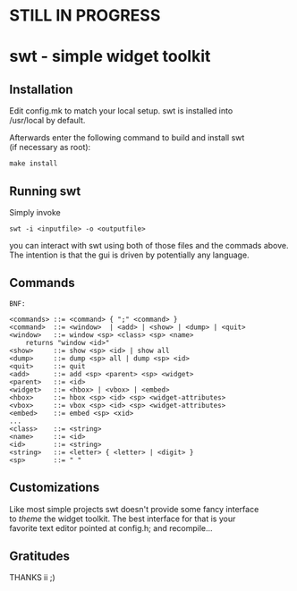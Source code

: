 # STILL IN PROGRESS

swt - simple widget toolkit
===========================

Installation
------------
Edit config.mk to match your local setup. swt is installed into  
/usr/local by default.   

Afterwards enter the following command to build and install swt  
(if necessary as root): 

    make install 


Running swt
-----------
Simply invoke  

	swt -i <inputfile> -o <outputfile>

you can interact with swt using both of those files and the commads above.  
The intention is that the gui is driven by potentially any language.  

Commands
--------

	BNF:

	<commands> ::= <command> { ";" <command> }  
	<command>  ::= <window>  | <add> | <show> | <dump> | <quit>  
	<window>   ::= window <sp> <class> <sp> <name>  
		returns "window <id>"  
	<show>     ::= show <sp> <id> | show all  
	<dump>     ::= dump <sp> all | dump <sp> <id>  
	<quit>     ::= quit  
	<add>      ::= add <sp> <parent> <sp> <widget>  
	<parent>   ::= <id>  
	<widget>   ::= <hbox> | <vbox> | <embed>  
	<hbox>     ::= hbox <sp> <id> <sp> <widget-attributes>  
	<vbox>     ::= vbox <sp> <id> <sp> <widget-attributes>  
	<embed>    ::= embed <sp> <xid>  
	...
	<class>    ::= <string>  
	<name>     ::= <id>  
	<id>       ::= <string>  
	<string>   ::= <letter> { <letter> | <digit> }  
	<sp>       ::= " "  

Customizations
--------------
Like most simple projects swt doesn't provide some fancy interface  
to *theme* the widget toolkit.  The best interface for that is your  
favorite text editor pointed at config.h; and recompile...  


Gratitudes
----------
THANKS ii ;) 
